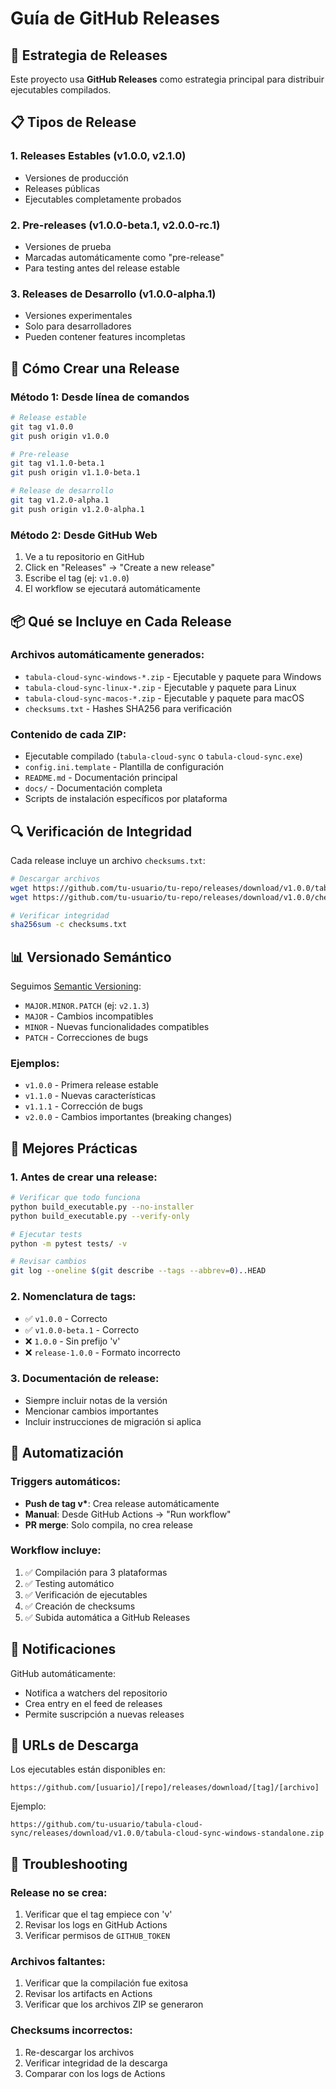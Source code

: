 # Guía de GitHub Releases

## 🎯 Estrategia de Releases

Este proyecto usa **GitHub Releases** como estrategia principal para distribuir ejecutables compilados.

## 📋 Tipos de Release

### 1. **Releases Estables (v1.0.0, v2.1.0)**

- Versiones de producción
- Releases públicas
- Ejecutables completamente probados

### 2. **Pre-releases (v1.0.0-beta.1, v2.0.0-rc.1)**

- Versiones de prueba
- Marcadas automáticamente como "pre-release"
- Para testing antes del release estable

### 3. **Releases de Desarrollo (v1.0.0-alpha.1)**

- Versiones experimentales
- Solo para desarrolladores
- Pueden contener features incompletas

## 🚀 Cómo Crear una Release

### Método 1: Desde línea de comandos

```bash
# Release estable
git tag v1.0.0
git push origin v1.0.0

# Pre-release
git tag v1.1.0-beta.1
git push origin v1.1.0-beta.1

# Release de desarrollo
git tag v1.2.0-alpha.1
git push origin v1.2.0-alpha.1
```

### Método 2: Desde GitHub Web

1. Ve a tu repositorio en GitHub
2. Click en "Releases" → "Create a new release"
3. Escribe el tag (ej: `v1.0.0`)
4. El workflow se ejecutará automáticamente

## 📦 Qué se Incluye en Cada Release

### Archivos automáticamente generados:

- `tabula-cloud-sync-windows-*.zip` - Ejecutable y paquete para Windows
- `tabula-cloud-sync-linux-*.zip` - Ejecutable y paquete para Linux
- `tabula-cloud-sync-macos-*.zip` - Ejecutable y paquete para macOS
- `checksums.txt` - Hashes SHA256 para verificación

### Contenido de cada ZIP:

- Ejecutable compilado (`tabula-cloud-sync` o `tabula-cloud-sync.exe`)
- `config.ini.template` - Plantilla de configuración
- `README.md` - Documentación principal
- `docs/` - Documentación completa
- Scripts de instalación específicos por plataforma

## 🔍 Verificación de Integridad

Cada release incluye un archivo `checksums.txt`:

```bash
# Descargar archivos
wget https://github.com/tu-usuario/tu-repo/releases/download/v1.0.0/tabula-cloud-sync-linux-standalone.zip
wget https://github.com/tu-usuario/tu-repo/releases/download/v1.0.0/checksums.txt

# Verificar integridad
sha256sum -c checksums.txt
```

## 📊 Versionado Semántico

Seguimos [Semantic Versioning](https://semver.org/):

- `MAJOR.MINOR.PATCH` (ej: `v2.1.3`)
- `MAJOR` - Cambios incompatibles
- `MINOR` - Nuevas funcionalidades compatibles
- `PATCH` - Correcciones de bugs

### Ejemplos:

- `v1.0.0` - Primera release estable
- `v1.1.0` - Nuevas características
- `v1.1.1` - Corrección de bugs
- `v2.0.0` - Cambios importantes (breaking changes)

## 🎯 Mejores Prácticas

### 1. **Antes de crear una release:**

```bash
# Verificar que todo funciona
python build_executable.py --no-installer
python build_executable.py --verify-only

# Ejecutar tests
python -m pytest tests/ -v

# Revisar cambios
git log --oneline $(git describe --tags --abbrev=0)..HEAD
```

### 2. **Nomenclatura de tags:**

- ✅ `v1.0.0` - Correcto
- ✅ `v1.0.0-beta.1` - Correcto
- ❌ `1.0.0` - Sin prefijo 'v'
- ❌ `release-1.0.0` - Formato incorrecto

### 3. **Documentación de release:**

- Siempre incluir notas de la versión
- Mencionar cambios importantes
- Incluir instrucciones de migración si aplica

## 🔄 Automatización

### Triggers automáticos:

- **Push de tag v\***: Crea release automáticamente
- **Manual**: Desde GitHub Actions → "Run workflow"
- **PR merge**: Solo compila, no crea release

### Workflow incluye:

1. ✅ Compilación para 3 plataformas
2. ✅ Testing automático
3. ✅ Verificación de ejecutables
4. ✅ Creación de checksums
5. ✅ Subida automática a GitHub Releases

## 📱 Notificaciones

GitHub automáticamente:

- Notifica a watchers del repositorio
- Crea entry en el feed de releases
- Permite suscripción a nuevas releases

## 🎯 URLs de Descarga

Los ejecutables están disponibles en:

```
https://github.com/[usuario]/[repo]/releases/download/[tag]/[archivo]
```

Ejemplo:

```
https://github.com/tu-usuario/tabula-cloud-sync/releases/download/v1.0.0/tabula-cloud-sync-windows-standalone.zip
```

## 🔧 Troubleshooting

### Release no se crea:

1. Verificar que el tag empiece con 'v'
2. Revisar los logs en GitHub Actions
3. Verificar permisos de `GITHUB_TOKEN`

### Archivos faltantes:

1. Verificar que la compilación fue exitosa
2. Revisar los artifacts en Actions
3. Verificar que los archivos ZIP se generaron

### Checksums incorrectos:

1. Re-descargar los archivos
2. Verificar integridad de la descarga
3. Comparar con los logs de Actions
